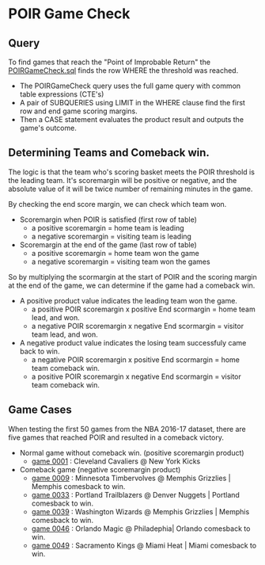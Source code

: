 # POIR Game Check

## Query
To find games that reach the "Point of Improbable Return" the [POIRGameCheck.sql](https://github.com/stvhwang/nba2016-17/blob/master/POIRGameCheck/POIRGameCheck.sql) finds the row WHERE the threshold was reached.
  * The POIRGameCheck query uses the full game query with common table expressions (CTE's)
  * A pair of SUBQUERIES using LIMIT in the WHERE clause find the first row and end game scoring margins.
  * Then a CASE statement evaluates the product result and outputs the game's outcome.

## Determining Teams and Comeback win.
The logic is that the team who's scoring basket meets the POIR threshold is the leading team. It's scoremargin will be positive or negative, and the absolute value of it will be twice number of remaining minutes in the game.

By checking the end score margin, we can check which team won.
* Scoremargin when POIR is satisfied (first row of table)
  * a positive scoremargin = home team is leading
  * a negative scoremargin = visiting team is leading
* Scoremargin at the end of the game (last row of table)
  * a positive scoremargin = home team won the game
  * a negative scoremargin = visiting team won the games

So by multiplying the scormargin at the start of POIR and the scoring margin at the end of the game, we can determine if the game had a comeback win.
* A positive product value indicates the leading team won the game.
  * a positive POIR scoremargin x positive End scormargin = home team lead, and won.
  * a negative POIR scoremargin x negative End scormargin = visitor team lead, and won.
* A negative product value indicates the losing team successfuly came back to win.
  * a negative POIR scoremargin x positive End scormargin = home team comeback win.
  * a positive POIR scoremargin x negative End scormargin = visitor team comeback win.

## Game Cases
When testing the first 50 games from the NBA 2016-17 dataset, there are five games that reached POIR and resulted in a comeback victory.
* Normal game without comeback win. (positive scoremargin product)
  * [game 0001](https://github.com/stvhwang/nba2016-17/blob/master/POIRGameCheck/POIRGameCheck-game0021600001.csv) : Cleveland Cavaliers @ New York Kicks
* Comeback game (negative scoremargin product)
  * [game 0009](https://github.com/stvhwang/nba2016-17/blob/master/POIRGameCheck/POIRGameCheck-game0021600009.csv) : Minnesota Timbervolves @ Memphis Grizzlies | Memphis comesback to win.
  * [game 0033](https://github.com/stvhwang/nba2016-17/blob/master/POIRGameCheck/POIRGameCheck-game0021600033.csv) : Portland Trailblazers @ Denver Nuggets | Portland comesback to win.
  * [game 0039](https://github.com/stvhwang/nba2016-17/blob/master/POIRGameCheck/POIRGameCheck-game0021600039.csv) : Washington Wizards @ Memphis Grizzlies | Memphis comesback to win.
  * [game 0046](https://github.com/stvhwang/nba2016-17/blob/master/POIRGameCheck/POIRGameCheck-game0021600046.csv) : Orlando Magic @ Philadephia| Orlando comesback to win.
  * [game 0049](https://github.com/stvhwang/nba2016-17/blob/master/POIRGameCheck/POIRGameCheck-game0021600049.csv) : Sacramento Kings @ Miami Heat | Miami comesback to win.
